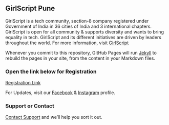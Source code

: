 ## GirlScript Pune

GirlScript is a tech community,  section-8 company registered under Government of India in 36 cities of India and 3 international chapters. GirlScript is open for all community & supports diversity and wants to bring equality in tech. GirlScript and its different initiatives are driven by leaders throughout the world.
For more information, visit [GirlScript]( http://www.girlscript.tech/)

Whenever you commit to this repository, GitHub Pages will run [Jekyll](https://jekyllrb.com/) to rebuild the pages in your site, from the content in your Markdown files.

### Open the link below for Registration
[Registration Link](bit.ly/gspc-register)


For Updates, visit our [Facebook](https://www.facebook.com/girlscriptpunecommunity) & [Instagram](https://instagram.com/girlscriptpune?utm_source=ig_profile_share&igshid=cemnxa20h74o) profile.



### Support or Contact

[Contact Support](girkscript@mitaoe.ac.in) and we’ll help you sort it out.
